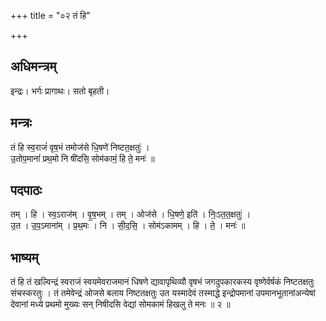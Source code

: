 +++
title = "०२ तं हि"

+++
## अधिमन्त्रम्
इन्द्रः। भर्गः प्रागाथः। सतो बृहती।

## मन्त्रः
तं हि स्व॒राजं॑ वृष॒भं तमोज॑से धि॒षणे॑ निष्टत॒क्षतुः॑ ।  
उ॒तोप॒मानां॑ प्रथ॒मो नि षी॑दसि॒ सोम॑कामं॒ हि ते॒ मनः॑ ॥

## पदपाठः
तम् । हि । स्व॒ऽराज॑म् । वृ॒ष॒भम् । तम् । ओज॑से । धि॒षणे॒ इति॑ । निः॒ऽत॒त॒क्षतुः॑ ।  
उ॒त । उ॒प॒ऽमाना॑म् । प्र॒थ॒मः । नि । सी॒द॒सि॒ । सोम॑ऽकामम् । हि । ते॒ । मनः॑ ॥

## भाष्यम्
तं हि तं खल्विन्द्रं स्वराजं स्वयमेवराजमानं धिषणे द्यावापृथिव्यौ वृषभं जगदुपकारकस्य वृष्णेर्वर्षकं निष्टतक्षतुः संचस्करतुः । तं तमेवेन्द्रं ओजसे बलाय निष्टतक्षतुः उत यस्मादेवं तस्माद्धे इन्द्रोपमानां उपमानभूतानांअन्येषां देवानां मध्ये प्रथमो मुख्यः सन् निषीदसि वेद्यां सोमकामं हिखलु ते मनः ॥ २ ॥